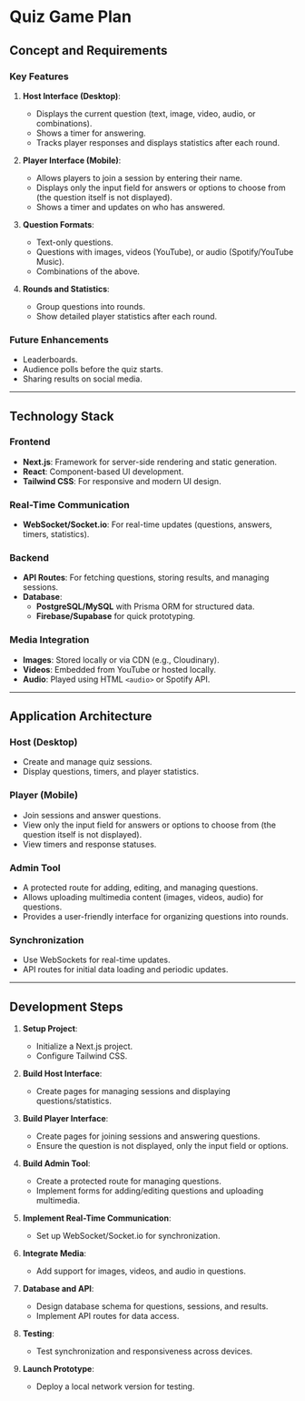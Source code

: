 # Quiz Game Plan

## Concept and Requirements

### Key Features
1. **Host Interface (Desktop)**:
   - Displays the current question (text, image, video, audio, or combinations).
   - Shows a timer for answering.
   - Tracks player responses and displays statistics after each round.

2. **Player Interface (Mobile)**:
   - Allows players to join a session by entering their name.
   - Displays only the input field for answers or options to choose from (the question itself is not displayed).
   - Shows a timer and updates on who has answered.

3. **Question Formats**:
   - Text-only questions.
   - Questions with images, videos (YouTube), or audio (Spotify/YouTube Music).
   - Combinations of the above.

4. **Rounds and Statistics**:
   - Group questions into rounds.
   - Show detailed player statistics after each round.

### Future Enhancements
- Leaderboards.
- Audience polls before the quiz starts.
- Sharing results on social media.

---

## Technology Stack

### Frontend
- **Next.js**: Framework for server-side rendering and static generation.
- **React**: Component-based UI development.
- **Tailwind CSS**: For responsive and modern UI design.

### Real-Time Communication
- **WebSocket/Socket.io**: For real-time updates (questions, answers, timers, statistics).

### Backend
- **API Routes**: For fetching questions, storing results, and managing sessions.
- **Database**:
  - **PostgreSQL/MySQL** with Prisma ORM for structured data.
  - **Firebase/Supabase** for quick prototyping.

### Media Integration
- **Images**: Stored locally or via CDN (e.g., Cloudinary).
- **Videos**: Embedded from YouTube or hosted locally.
- **Audio**: Played using HTML `<audio>` or Spotify API.

---

## Application Architecture

### Host (Desktop)
- Create and manage quiz sessions.
- Display questions, timers, and player statistics.

### Player (Mobile)
- Join sessions and answer questions.
- View only the input field for answers or options to choose from (the question itself is not displayed).
- View timers and response statuses.

### Admin Tool
- A protected route for adding, editing, and managing questions.
- Allows uploading multimedia content (images, videos, audio) for questions.
- Provides a user-friendly interface for organizing questions into rounds.

### Synchronization
- Use WebSockets for real-time updates.
- API routes for initial data loading and periodic updates.

---

## Development Steps

1. **Setup Project**:
   - Initialize a Next.js project.
   - Configure Tailwind CSS.

2. **Build Host Interface**:
   - Create pages for managing sessions and displaying questions/statistics.

3. **Build Player Interface**:
   - Create pages for joining sessions and answering questions.
   - Ensure the question is not displayed, only the input field or options.

4. **Build Admin Tool**:
   - Create a protected route for managing questions.
   - Implement forms for adding/editing questions and uploading multimedia.

5. **Implement Real-Time Communication**:
   - Set up WebSocket/Socket.io for synchronization.

6. **Integrate Media**:
   - Add support for images, videos, and audio in questions.

7. **Database and API**:
   - Design database schema for questions, sessions, and results.
   - Implement API routes for data access.

8. **Testing**:
   - Test synchronization and responsiveness across devices.

9. **Launch Prototype**:
   - Deploy a local network version for testing.
